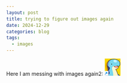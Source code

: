 ```yaml
---
layout: post
title: trying to figure out images again
date: 2024-12-29
categories: blog
tags:
  - images
---
```

Here I am messing with images again2: ![Alt Text](/assets/images/Pasted%20image%2020241229163410.png)